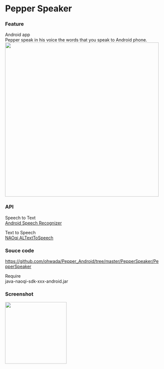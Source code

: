 Pepper Speaker
===============

### Feature
Android app <br>
Pepper speak in his voice the words that you speak to Android phone. <br>
<img src="https://raw.githubusercontent.com/ohwada/Pepper_Android/master/PepperSpeaker/docs/concept.png" width="500" /> <br>

### API
Speech to Text <br>
[Android Speech Recognizer](http://developer.android.com/reference/android/speech/SpeechRecognizer.html) <br>

Text to Speech <br>
[NAOqi ALTextToSpeech](http://doc.aldebaran.com/2-1/naoqi/audio/altexttospeech.html#altexttospeech) <br>

### Souce code
https://github.com/ohwada/Pepper_Android/tree/master/PepperSpeaker/PepperSpeaker <br>

Require <br>
java-naoqi-sdk-xxx-android.jar <br>

### Screenshot
<img src="https://raw.githubusercontent.com/ohwada/Pepper_Android/master/PepperSpeaker/docs/screen.png" width="200" /> <br>
